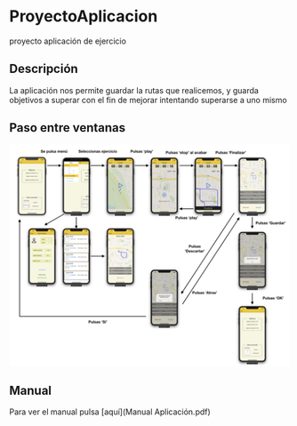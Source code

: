 # ProyectoAplicacion
proyecto aplicación de ejercicio
## Descripción 
  La aplicación nos permite guardar la rutas que realicemos, y guarda objetivos a superar con el fin de mejorar intentando superarse a uno mismo
  
## Paso entre ventanas
![](./uso.jpg)

## Manual

Para ver el manual pulsa [aquí](Manual Aplicación.pdf)
